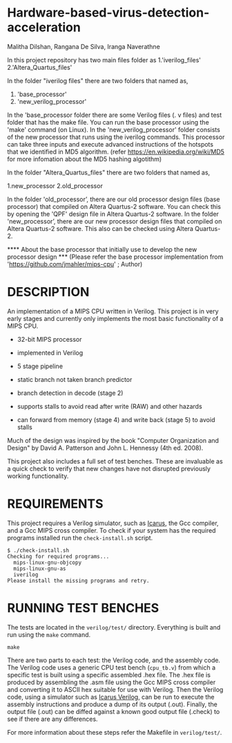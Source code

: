# Hardware-based-virus-detection-acceleration
Malitha Dilshan, Rangana De Silva, Iranga Naverathne

In this project repository has two main files folder as
1.'iverilog_files'
2.'Altera_Quartus_files'

In the folder "iverilog files" there are two folders that named as, 

1. 'base_processor' 
2. 'new_verilog_processor'

In the 'base_processor folder there are some Verilog files (. v files) and test folder that has the make 
file. You can run the base processor using the 'make' command (on Linux).
In the 'new_verilog_processor' folder consists of the new processor that runs using the iverilog commands.
This processor can take three inputs and execute advanced instructions of the hotspots that we 
identified in MD5 algorithm. (refer https://en.wikipedia.org/wiki/MD5 for more infomation about the MD5 hashing 
algotithm)

In the folder "Altera_Quartus_files" there are two folders that named as,

1.new_processor
2.old_processor

In the folder 'old_processor’, there are our old processor design files (base processor) that compiled 
on Altera Quartus-2 software. You can check this by opening the 'QPF' design file in Altera Quartus-2 software.
In the folder 'new_processor’, there are our new processor design files that compiled on Altera Quartus-2 
software. This also can be checked using Altera Quartus-2.


**** About the base processor that initially use to develop the new processor design ***
(Please refer the base processor implementation from 'https://github.com/jmahler/mips-cpu' ; Author) 


# DESCRIPTION

An implementation of a MIPS CPU written in Verilog.  This project is in
very early stages and currently only implements the most basic
functionality of a MIPS CPU.

 - 32-bit MIPS processor

 - implemented in Verilog

 - 5 stage pipeline

 - static branch not taken branch predictor

 - branch detection in decode (stage 2)

 - supports stalls to avoid read after write (RAW) and other hazards

 - can forward from memory (stage 4) and write back (stage 5)
   to avoid stalls

Much of the design was inspired by the book "Computer Organization and
Design" by David A. Patterson and John L. Hennessy (4th ed. 2008).

This project also includes a full set of test benches.  These are
invaluable as a quick check to verify that new changes have not
disrupted previously working functionality.

# REQUIREMENTS

This project requires a Verilog simulator, such as [Icarus][iverilog],
the Gcc compiler, and a Gcc MIPS cross compiler.  To check if your
system has the required programs installed run the `check-install.sh`
script.

    $ ./check-install.sh
    Checking for required programs...
      mips-linux-gnu-objcopy
      mips-linux-gnu-as
      iverilog
    Please install the missing programs and retry.

  [iverilog]: http://iverilog.icarus.com

# RUNNING TEST BENCHES

The tests are located in the `verilog/test/` directory.  Everything is
built and run using the `make` command.

    make

There are two parts to each test: the Verilog code, and the assembly
code.  The Verilog code uses a generic CPU test bench (`cpu_tb.v`) from
which a specific test is built using a specific assembled .hex file.
The .hex file is produced by assembling the .asm file using the Gcc MIPS
cross compiler and converting it to ASCII hex suitable for use with
Verilog.  Then the Verilog code, using a simulator such as
[Icarus Verilog][iverilog], can be run to execute the assembly
instructions and produce a dump of its output (.out).  Finally, the
output file (.out) can be diffed against a known good output file
(.check) to see if there are any differences.

For more information about these steps refer the Makefile in `verilog/test/`.




